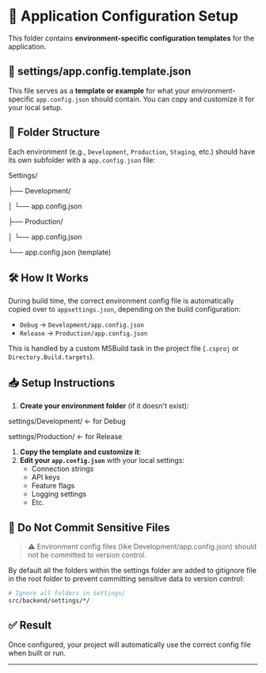 # 🔧 Application Configuration Setup

This folder contains **environment-specific configuration templates** for the application.

## 📄 settings/app.config.template.json

This file serves as a **template or example** for what your environment-specific `app.config.json` should contain. You can copy and customize it for your local setup.

## 📂 Folder Structure

Each environment (e.g., `Development`, `Production`, `Staging`, etc.) should have its own subfolder with a `app.config.json` file:

Settings/

├── Development/

│   └── app.config.json

├── Production/

│   └── app.config.json

└── app.config.json (template)

## 🛠 How It Works

During build time, the correct environment config file is automatically copied over to `appsettings.json`, depending on the build configuration:

- `Debug` → `Development/app.config.json`
- `Release` → `Production/app.config.json`

This is handled by a custom MSBuild task in the project file (`.csproj` or `Directory.Build.targets`).

## 📥 Setup Instructions

1. **Create your environment folder** (if it doesn't exist):

settings/Development/     ← for Debug

settings/Production/      ← for Release

1. **Copy the template and customize it**:
2. **Edit your `app.config.json`** with your local settings:
    - Connection strings
    - API keys
    - Feature flags
    - Logging settings
    - Etc.

## 🚫 Do Not Commit Sensitive Files

> ⚠️ Environment config files (like Development/app.config.json) should not be committed to version control.
> 

By default all the folders within the settings folder are added to gitignore file in the root folder to prevent committing sensitive data to version control:

```bash
# Ignore all folders in Settings/
src/backend/settings/*/
```

## ✅ Result

Once configured, your project will automatically use the correct config file when built or run.

---